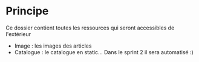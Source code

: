 # Principe
Ce dossier contient toutes les ressources qui seront accessibles de l'extérieur
* Image : les images des articles
* Catalogue : le catalogue en static... Dans le sprint 2 il sera automatisé :)
